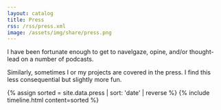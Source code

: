 ```yaml
---
layout: catalog
title: Press
rss: /rss/press.xml
image: /assets/img/share/press.png
---
```


<style>
.tabular-content-item {
  min-height: 50px;
}  
</style>

I have been fortunate enough to get to navelgaze, opine, and/or thought-lead on a number of podcasts.

Similarly, sometimes I or my projects are covered in the press. I find this less consequential but slightly more fun.

{% assign sorted = site.data.press | sort: 'date' | reverse %}
{% include timeline.html content=sorted %}